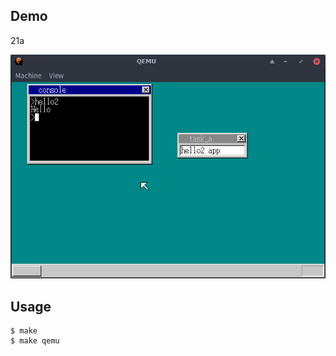 ## Demo

21a

![template](https://github.com/watermelon892/OSPractice/blob/master/21_ProtectOS/pic/21a.png)

## Usage

```
$ make
$ make qemu
```
